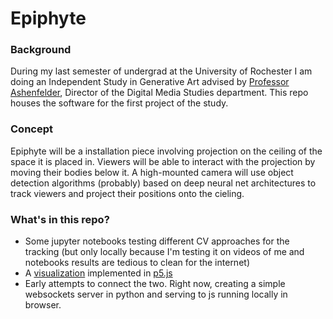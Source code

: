 # Epiphyte
### Background
During my last semester of undergrad at the University of Rochester I am doing an Independent Study in Generative Art advised by [Professor Ashenfelder](https://www.sas.rochester.edu/dms/people/director.html), Director of the Digital Media Studies department. This repo houses the software for the first project of the study.

### Concept
Epiphyte will be a installation piece involving projection on the ceiling of the space it is placed in. Viewers will be able to interact with the projection by moving their bodies below it. A high-mounted camera will use object detection algorithms (probably) based on deep neural net architectures to track viewers and project their positions onto the cieling.

### What's in this repo?
- Some jupyter notebooks testing different CV approaches for the tracking (but only locally because I'm testing it on videos of me and notebooks results are tedious to clean for the internet)
- A [visualization](https://editor.p5js.org/rmaciel2/sketches/UPYOP6oRZ) implemented in [p5.js](https://p5js.org/)
- Early attempts to connect the two. Right now, creating a simple websockets server in python and serving to js running locally in browser.
